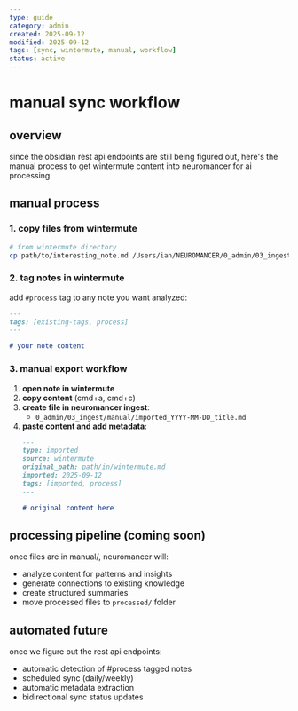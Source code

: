 ```yaml
---
type: guide
category: admin
created: 2025-09-12
modified: 2025-09-12
tags: [sync, wintermute, manual, workflow]
status: active
---
```


# manual sync workflow

## overview
since the obsidian rest api endpoints are still being figured out, here's the manual process to get wintermute content into neuromancer for ai processing.

## manual process

### 1. copy files from wintermute
```bash
# from wintermute directory
cp path/to/interesting_note.md /Users/ian/NEUROMANCER/0_admin/03_ingest/manual/
```

### 2. tag notes in wintermute
add `#process` tag to any note you want analyzed:
```markdown
---
tags: [existing-tags, process]
---

# your note content
```

### 3. manual export workflow
1. **open note in wintermute**
2. **copy content** (cmd+a, cmd+c)
3. **create file in neuromancer ingest**: 
   - `0_admin/03_ingest/manual/imported_YYYY-MM-DD_title.md`
4. **paste content and add metadata**:
   ```markdown
   ---
   type: imported
   source: wintermute
   original_path: path/in/wintermute.md
   imported: 2025-09-12
   tags: [imported, process]
   ---
   
   # original content here
   ```

## processing pipeline (coming soon)
once files are in manual/, neuromancer will:
- analyze content for patterns and insights
- generate connections to existing knowledge
- create structured summaries
- move processed files to `processed/` folder

## automated future
once we figure out the rest api endpoints:
- automatic detection of #process tagged notes
- scheduled sync (daily/weekly)
- automatic metadata extraction
- bidirectional sync status updates